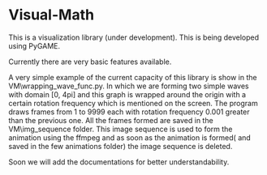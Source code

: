 # Visual-Math

This is a visualization library (under development).
This is being developed using PyGAME.

Currently there are very basic features available.

A very simple example of the current capacity of this library is show in the VM\wrapping_wave_func.py.
  In which we are forming two simple waves with domain [0, 4pi] and this graph is wrapped around the origin with a certain rotation frequency
  which is mentioned on the screen.
  The program draws frames from 1 to 9999 each with rotation frequency 0.001 greater than the previous one.
  All the frames formed are saved in the VM\img_sequence folder.
  This image sequence is used to form the animation using the ffmpeg and as soon as the animation is formed( and saved in the few animations folder) the 
  image sequence is deleted.

Soon we will add the documentations for better understandability.
